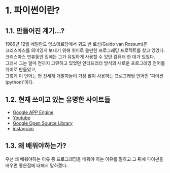 # 1. 파이썬이란?
## 1.1. 만들어진 계기...?
1989년 12월 네덜란드 암스테르담에서 귀도 반 로섬(Guido van Rossum)은    
크리스마스를 의미있게 보내기 위해 취미로 쓸만한 프로그래밍 프로젝트를 찾고 있었다.    
크리스마스 연휴동안 집에는 그가 유일하게 사용할 수 있던 컴퓨터 한 대가 있었다.    
그래서 그는 얼마 전까지 고민하고 있었던 인터프리터 방식의 새로운 프로그래밍 언어를 취미로 만들었고,   
그렇게 이 언어는 현 전세계 개발자들이 가장 많이 사용하는 프로그래밍 언어인 '파이썬(python)'이다. 

## 1.2. 현재 쓰이고 있는 유명한 사이트들
- [Google APP Engine](http://cloud.google.com/appengine)
- [Youtube](http://www.youtube.com/)
- [Google Open Source Library](http://developers.google.com/)
- [instagram](http://instagram.com)

## 1.3. 왜 배워야하는가?

우선 왜 배워야하는 이유 중 프로그래밍을 배워야 하는 이유를 말하고 그 뒤에 파이썬을 배우면 좋은점에 대해서 말하겠다.
